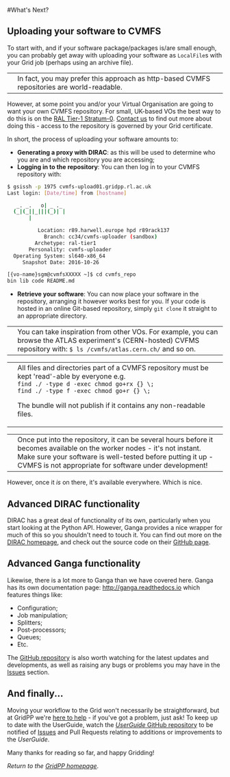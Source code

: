 #What's Next?

## Uploading your software to CVMFS
To start with, and if your software package/packages is/are small enough,
you can probably get away with uploading your software as `LocalFile`s
with your Grid job (perhaps using an archive file).

<table>
<tr>
<td align='center'><i class="fa fa-lightbulb-o" style='font-size:3em'></i></td>
<td>
In fact, you may prefer this approach as http-based CVMFS repositories are
world-readable.
</td>
</tr>
</table>

However, at some point you and/or your Virtual Organisation
are going to want your own CVMFS repository.
For small, UK-based VOs the best way to do this is on the
[RAL Tier-1 Stratum-0](https://www.gridpp.ac.uk/wiki/RAL_Tier1_CVMFS).
[Contact us](mailto:info@gridpp.ac.uk) to find out more about doing this -
access to the repository is governed by your Grid certificate.

In short, the process of uploading your software amounts to:
* **Generating a proxy with DIRAC**: as this will be used to
determine who you are and which repository you are accessing;
* **Logging in to the repository**:
You can then log in to your CVMFS repository with:

```bash
$ gsissh -p 1975 cvmfs-upload01.gridpp.rl.ac.uk
Last login: [Date/time] from [hostname]

   _. _.   o| _ ._
  (_|(_||_|||(_)| |
       |

          Location: r89.harwell.europe hpd r89rack137
            Branch: cc34/cvmfs-uploader (sandbox)
         Archetype: ral-tier1
       Personality: cvmfs-uploader
  Operating System: sl640-x86_64
     Snapshot Date: 2016-10-26

[{vo-name}sgm@cvmfsXXXXX ~]$ cd cvmfs_repo
bin lib code README.md
```

* **Retrieve your software**:
You can now place your software in the repository, arranging it
however works best for you. If your code is hosted in an online
Git-based repository, simply `git clone` it straight to an
appropriate directory.

<table>
<tr>
<td align='center'><i class="fa fa-lightbulb-o" style='font-size:3em'></i></td>
<td>
You can take inspiration from other VOs. For example, you can browse
the ATLAS experiment's (CERN-hosted) CVFMS repository with:
<code>$ ls /cvmfs/atlas.cern.ch/</code> and so on.
</td>
</tr>
</table>


<table>
<tr>
<td align='center'><i class="fa fa-warning" style='font-size:3em'></i></td>
<td>
All files and directories part of a CVMFS repository must be kept 'read'-able by everyone e.g.
<code>
find ./ -type d -exec chmod go+rx {} \; 
find ./ -type f -exec chmod go+r {} \; 
</code>

The bundle will not publish if it contains any non-readable files.

</td>
</tr>
</table>

<table>
<tr>
<td align='center'><i class="fa fa-warning" style='font-size:3em'></i></td>
<td>
Once put into the repository, it can be several hours before it
becomes available on the worker nodes - it's not instant.
Make sure your software is well-tested before putting it up - 
CVMFS is not appropriate for software under development!
</td>
</tr>
</table>

However, once it _is_ on there, it's available everywhere.
Which is nice.

## Advanced DIRAC functionality
DIRAC has a great deal of functionality of its own,
particularly when you start looking at the Python API.
However, Ganga provides a nice wrapper for much of this
so you shouldn't need to touch it.
You can find out more on the
[DIRAC homepage](http://diracgrid.org/), and check out the
source code on their
[GitHub page](https://github.com/DIRACGrid).

## Advanced Ganga functionality
Likewise, there is a lot more to Ganga than we have covered here.
Ganga has its own documentation page: http://ganga.readthedocs.io
which features things like:
* Configuration;
* Job manipulation;
* Splitters;
* Post-processors;
* Queues;
* Etc.

The [GitHub repository](https://github.com/ganga-devs/ganga)
is also worth watching for the latest updates and developments,
as well as raising any bugs or problems you may have in the
[Issues](https://github.com/ganga-devs/ganga/issues) section.

## And finally...

Moving your workflow to the Grid won't necessarily be straightforward,
but at GridPP we're [here to help](../before-we-begin/getting-help.html) -
if you've got a problem, just ask!
To keep up to date with the UserGuide,
watch the
[_UserGuide_ GitHub repository](https://github.com/gridpp/user-guides)
to be notified of
[Issues](https://github.com/gridpp/user-guides/issues)
and Pull Requests relating to additions or improvements
to the _UserGuide_.

Many thanks for reading so far, and happy Gridding!

_Return to the [GridPP homepage](https://www.gridpp.ac.uk)_.
